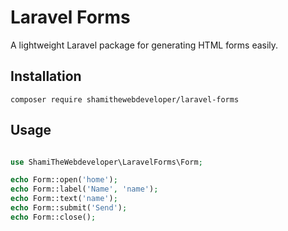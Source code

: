 # Laravel Forms

A lightweight Laravel package for generating HTML forms easily.

## Installation

`composer require shamithewebdeveloper/laravel-forms`


## Usage

```php

use ShamiTheWebdeveloper\LaravelForms\Form;

echo Form::open('home');
echo Form::label('Name', 'name');
echo Form::text('name');
echo Form::submit('Send');
echo Form::close();
```
